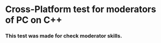 # Cross-Platform test for moderators of PC on C++
### This test was made for check moderator skills.
